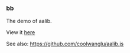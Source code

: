 ### bb
The demo of aalib.

View it [here](http://coolwanglu.github.io/bb.js/)

See also: https://github.com/coolwanglu/aalib.js
